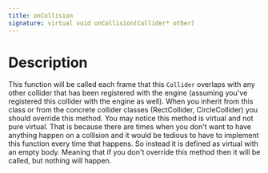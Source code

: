 ```yaml
---
title: onCollision
signature: virtual void onCollision(Collider* other)
---
```


# Description
This function will be called each frame that this `Collider` overlaps with any other collider that has been registered with the engine (assuming you've registered this collider with the engine as well). When you inherit from this class or from the concrete collider classes (RectCollider, CircleCollider) you should override this method.
You may notice this method is virtual and not pure virtual. That is because there are times when you don't want to have anything happen on a collision and it would be tedious to have to implement this function every time that happens. So instead it is defined as virtual with an empty body. Meaning that if you don't override this method then it will be called, but nothing will happen.
